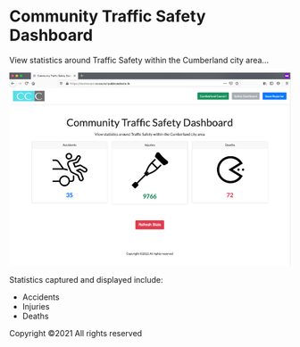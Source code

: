 # Community Traffic Safety Dashboard
View statistics around Traffic Safety within the Cumberland city area...


![Cumberland City Council Community Traffic Safety Dashboard](frontend/img/liveproject2.png)


Statistics captured and displayed include:  

- Accidents  
- Injuries  
- Deaths  

Copyright ©2021 All rights reserved
